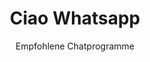 ---
slug: whatsapp
title: Ciao Whatsapp
subtitle: Empfohlene Chatprogramme
provider: facebook
order: 
    - signal
    - xmpp
    - quicksy
---